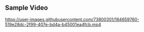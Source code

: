 ## Sample Video

https://user-images.githubusercontent.com/73800301/184659760-519e28dc-2f99-407e-bd4a-b45001ea4fcb.mp4

